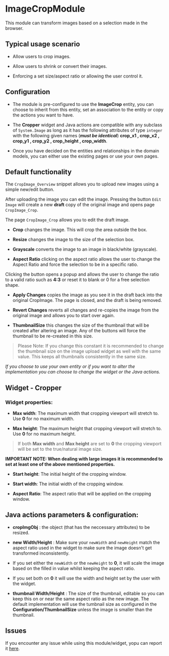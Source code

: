 # ImageCropModule
This module can transform images based on a selection made in the browser.

## Typical usage scenario

- Allow users to crop images.

- Allow users to shrink or convert their images.

- Enforcing a set size/aspect ratio or allowing the user control it.

## Configuration 

- The module is pre-configured to use the **ImageCrop** entity, you can choose to inherit from this entity, set an association to the entity or copy the actions you want to have. 

- The **Cropper** widget and Java actions are compatible with any subclass of `System.Image` as long as it has the following attributes of type `integer` with the following given names (**_must be identical_**) **crop_x1 , crop_x2 , crop_y1 , crop_y2 , crop_height , crop_width**.
- Once you have decided on the entities and relationships in the domain models, you can either use the existing pages or use your own pages.

## Default functionality

The `CropImage_Overview` snippet allows you to upload new images using a simple new/edit button.

After uploading the image you can edit the image. Pressing the button `Edit Image` will create a new **draft** copy of the original image and opens page `CropImage_Crop`.

The page `CropImage_Crop` allows you to edit the draft image.


- **Crop**  changes the image. This will crop the area outside the box.

- **Resize** changes the image to the size of the selection box.

- **Grayscale** converts the image to an image in black/white (grayscale).

- **Aspect Ratio** clicking on the aspect ratio allows the user to change the Aspect Ratio and force the selection to be in a specific ratio.  

Clicking the button opens a popup and allows the user to change the ratio to a valid ratio such as **4:3** or reset it to blank or 0 for a free selection shape. 

- **Apply Changes** copies the image as you see it in the draft back into the original CropImage. The page is closed, and the draft is being removed.

- **Revert Changes** reverts all changes and re-copies the image from the original image and allows you to start over again.

- **ThumbnailSize** this changes the size of the thumbnail that will be created after altering an image. Any of the buttons will force the thumbnail to be re-created in this size.

> Please Note: If you change this constant it is recommended to change the thumbnail size on the image upload widget as well with the same value. This keeps all thumbnails consistently in the same size.

*If you choose to use your own entity or if you want to alter the implementation you can choose to change the widget or the Java actions.*

## Widget - Cropper

### Widget properties:

- **Max width**: The maximum width that cropping viewport will stretch to. Use **0** for no maximum width.

- **Max height**: The maximum height that cropping viewport will stretch to. Use **0** for no maximum height.

> If both **Max width** and **Max height** are set to **0** the cropping viewport will be set to the true/natural image size.

**IMPORTANT NOTE: When dealing with large images it is recommended to set at least one of the above mentioned properties.**

- **Start height**: The initial height of the cropping window.

- **Start width**: The initial width of the cropping window.

- **Aspect Ratio**: The aspect ratio that will be applied on the cropping window.

## Java actions parameters & configuration:

- **cropImgObj** :  the object (that has the neccessary attributes) to be resized.

- **new Width/Height** : Make sure your `newWidth` and `newHeight` match the aspect ratio used in the widget to make sure the image doesn't get transformed inconsistently.

- If you set either the `newWidth` or the `newHeight` to **0**, it will scale the image based on the filled in value whilst keeping the aspect ratio. 

- If you set both on **0** it will use the width and height set by the user with the widget. 

- **thumbnail Width/Height** : The size of the thumbnail, editable so you can keep this on or near the same aspect ratio as the new image. The default implementation will use the tumbnail size as configured in the **Configuration/ThumbnailSize** unless the image is smaller than the thumbnail. 


## Issues

If you encounter any issue while using this module/widget, yopu can report it [here](https://github.com/mendix/ImageCropModule/issues/new).